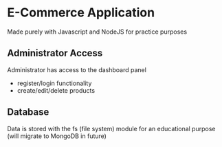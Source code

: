 # E-Commerce Application

Made purely with Javascript and NodeJS for practice purposes

## Administrator Access

Administrator has access to the dashboard panel

- register/login functionality
- create/edit/delete products

## Database

Data is stored with the fs (file system) module for an educational purpose (will migrate to MongoDB in future)
